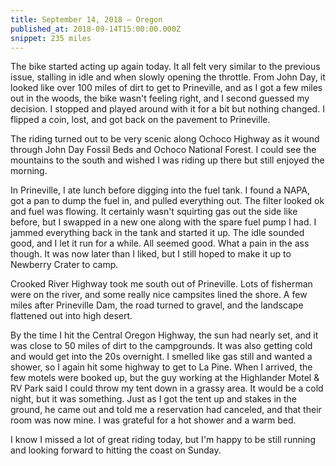 ```yaml
---
title: September 14, 2018 — Oregon
published_at: 2018-09-14T15:00:00.000Z
snippet: 235 miles
---
```


The bike started acting up again today. It all felt very similar to the previous issue, stalling in idle and when slowly opening the throttle. From John Day, it looked like over 100 miles of dirt to get to Prineville, and as I got a few miles out in the woods, the bike wasn't feeling right, and I second guessed my decision. I stopped and played around with it for a bit but nothing changed. I flipped a coin, lost, and got back on the pavement to Prineville.

<BigLazyImage src="https://s3.amazonaws.com/tat.honkytonk.in/28/IMG_3418.jpg" />

The riding turned out to be very scenic along Ochoco Highway as it wound through John Day Fossil Beds and Ochoco National Forest. I could see the mountains to the south and wished I was riding up there but still enjoyed the morning.

<BigLazyImage src="https://s3.amazonaws.com/tat.honkytonk.in/28/IMG_3424.jpg" alt="Installing the spare fuel pump" />

In Prineville, I ate lunch before digging into the fuel tank. I found a NAPA, got a pan to dump the fuel in, and pulled everything out. The filter looked ok and fuel was flowing. It certainly wasn't squirting gas out the side like before, but I swapped in a new one along with the spare fuel pump I had. I jammed everything back in the tank and started it up. The idle sounded good, and I let it run for a while. All seemed good. What a pain in the ass though. It was now later than I liked, but I still hoped to make it up to Newberry Crater to camp.

<BigLazyImage src="https://s3.amazonaws.com/tat.honkytonk.in/28/IMG_3426.jpg" />
<BigLazyImage src="https://s3.amazonaws.com/tat.honkytonk.in/28/IMG_3431.jpg" />

Crooked River Highway took me south out of Prineville. Lots of fisherman were on the river, and some really nice campsites lined the shore. A few miles after Prineville Dam, the road turned to gravel, and the landscape flattened out into high desert.

<BigLazyImage src="https://s3.amazonaws.com/tat.honkytonk.in/28/IMG_3434.jpg" />
<BigLazyImage src="https://s3.amazonaws.com/tat.honkytonk.in/28/IMG_3440.jpg" />
<BigLazyImage src="https://s3.amazonaws.com/tat.honkytonk.in/28/IMG_3442.jpg" />

By the time I hit the Central Oregon Highway, the sun had nearly set, and it was close to 50 miles of dirt to the campgrounds. It was also getting cold and would get into the 20s overnight. I smelled like gas still and wanted a shower, so I again hit some highway to get to La Pine. When I arrived, the few motels were booked up, but the guy working at the Highlander Motel & RV Park said I could throw my tent down in a grassy area. It would be a cold night, but it was something. Just as I got the tent up and stakes in the ground, he came out and told me a reservation had canceled, and that their room was now mine. I was grateful for a hot shower and a warm bed.

I know I missed a lot of great riding today, but I'm happy to be still running and looking forward to hitting the coast on Sunday.
